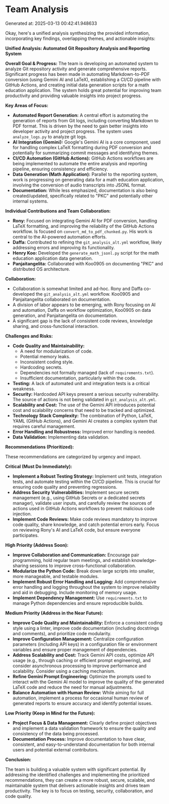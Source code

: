# Team Analysis
Generated at: 2025-03-13 00:42:41.948633

Okay, here's a unified analysis synthesizing the provided information, incorporating key findings, overlapping themes, and actionable insights:

**Unified Analysis: Automated Git Repository Analysis and Reporting System**

**Overall Goal & Progress:** The team is developing an automated system to analyze Git repository activity and generate comprehensive reports.  Significant progress has been made in automating Markdown-to-PDF conversion (using Gemini AI and LaTeX), establishing a CI/CD pipeline with GitHub Actions, and creating initial data generation scripts for a math education application.  The system holds great potential for improving team productivity and providing valuable insights into project progress.

**Key Areas of Focus:**

*   **Automated Report Generation:**  A central effort is automating the generation of reports from Git logs, including converting Markdown to PDF format.  This is driven by the need to gain better insights into developer activity and project progress. The system uses `analyze_logs.py` to analyze git logs.
*   **AI Integration (Gemini):** Google's Gemini AI is a core component, used for handling complex LaTeX formatting during PDF conversion and potentially for summarizing commit messages and identifying themes.
*   **CI/CD Automation (GitHub Actions):** GitHub Actions workflows are being implemented to automate the entire analysis and reporting pipeline, ensuring consistency and efficiency.
*   **Data Generation (Math Application):**  Parallel to the reporting system, work is progressing on generating data for a math education application, involving the conversion of audio transcripts into JSONL format.
*   **Documentation:** While less emphasized, documentation is also being created/updated, specifically related to "PKC" and potentially other internal systems.

**Individual Contributions and Team Collaboration:**

*   **Rony:** Focused on integrating Gemini AI for PDF conversion, handling LaTeX formatting, and improving the reliability of the GitHub Actions workflow. Is focused on `convert_md_to_pdf_chunked.py`.  His work is central to the AI-powered automation efforts.
*   **Daffa:**  Contributed to refining the `git_analysis_alt.yml` workflow, likely addressing errors and improving its functionality.
*   **Henry Koo:** Developed the `generate_math_jsonl.py` script for the math education application data generation.
*   **Panjaitangelita:** Collaborated with Koo0905 on documenting "PKC" and distributed OS architecture.

**Collaboration:**

*   Collaboration is somewhat limited and ad-hoc.  Rony and Daffa co-developed the `git_analysis_alt.yml` workflow. Koo0905 and Panjaitangelita collaborated on documentation.
*   A division of labor appears to be emerging, with Rony focusing on AI and automation, Daffa on workflow optimization, Koo0905 on data generation, and Panjaitangelita on documentation.
*   A significant gap is the lack of consistent code reviews, knowledge sharing, and cross-functional interaction.

**Challenges and Risks:**

*   **Code Quality and Maintainability:**
    *   A need for modularization of code.
    *   Potential memory leaks.
    *   Inconsistent coding style.
    *   Hardcoding secrets.
    *   Dependencies not formally managed (lack of `requirements.txt`).
    *   Insufficient documentation, particularly within the code.
*   **Testing:** A lack of automated unit and integration tests is a critical weakness.
*   **Security:** Hardcoded API keys present a serious security vulnerability. The source of actions is not being validated in `git_analysis_alt.yml`.
*   **Scalability and Cost:** The use of the Gemini API introduces potential cost and scalability concerns that need to be tracked and optimized.
*   **Technology Stack Complexity:** The combination of Python, LaTeX, YAML (GitHub Actions), and Gemini AI creates a complex system that requires careful management.
*   **Error Handling and Robustness:** Improved error handling is needed.
*   **Data Validation:** Implementing data validation.

**Recommendations (Prioritized):**

These recommendations are categorized by urgency and impact.

**Critical (Must Do Immediately):**

*   **Implement a Robust Testing Strategy:** Implement unit tests, integration tests, and automate testing within the CI/CD pipeline. This is crucial for ensuring code quality and preventing regressions.
*   **Address Security Vulnerabilities:** Implement secure secrets management (e.g., using GitHub Secrets or a dedicated secrets manager), validate user inputs, and carefully review the sources of actions used in GitHub Actions workflows to prevent malicious code injection.
*   **Implement Code Reviews:** Make code reviews mandatory to improve code quality, share knowledge, and catch potential errors early. Focus on reviewing Rony's AI and LaTeX code, but ensure everyone participates.

**High Priority (Address Soon):**

*   **Improve Collaboration and Communication:**  Encourage pair programming, hold regular team meetings, and establish knowledge-sharing sessions to improve cross-functional collaboration.
*   **Modularize the Python Code:** Break down large scripts into smaller, more manageable, and testable modules.
*   **Implement Robust Error Handling and Logging:** Add comprehensive error handling and logging throughout the system to improve reliability and aid in debugging. Include monitoring of memory usage.
*   **Implement Dependency Management:** Use `requirements.txt` to manage Python dependencies and ensure reproducible builds.

**Medium Priority (Address in the Near Future):**

*   **Improve Code Quality and Maintainability:** Enforce a consistent coding style using a linter, improve code documentation (including docstrings and comments), and prioritize code modularity.
*   **Improve Configuration Management:** Centralize configuration parameters (including API keys) in a configuration file or environment variables and ensure proper management of dependencies.
*   **Address Scalability and Cost:** Track Gemini API costs, optimize API usage (e.g., through caching or efficient prompt engineering), and consider asynchronous processing to improve performance and scalability. Consider using a caching mechanism.
*   **Refine Gemini Prompt Engineering:** Optimize the prompts used to interact with the Gemini AI model to improve the quality of the generated LaTeX code and reduce the need for manual adjustments.
*   **Balance Automation with Human Review:** While aiming for full automation, implement a process for occasional human review of generated reports to ensure accuracy and identify potential issues.

**Low Priority (Keep in Mind for the Future):**

*   **Project Focus & Data Management:** Clearly define project objectives and implement a data validation framework to ensure the quality and consistency of the data being processed.
*   **Documentation Process:** Improve documentation to have clear, consistent, and easy-to-understand documentation for both internal users and potential external contributors.

**Conclusion:**

The team is building a valuable system with significant potential. By addressing the identified challenges and implementing the prioritized recommendations, they can create a more robust, secure, scalable, and maintainable system that delivers actionable insights and drives team productivity. The key is to focus on testing, security, collaboration, and code quality.
